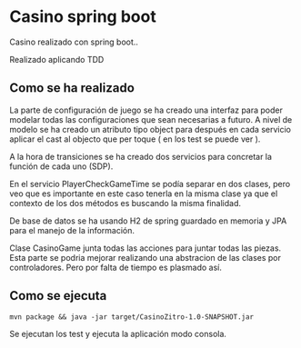 # Casino spring boot
Casino realizado con spring boot..

Realizado aplicando TDD

## Como se ha realizado
La parte de configuración de juego se ha creado una interfaz para poder modelar todas las configuraciones que sean necesarias a futuro.
A nivel de modelo se ha creado un atributo tipo object para después en cada servicio aplicar el cast al objecto que per toque ( en los test se puede ver ).

A la hora de transiciones se ha creado dos servicios para concretar la función de cada uno (SDP).

En el servicio PlayerCheckGameTime se podía separar en dos clases, pero veo que es importante en este caso tenerla en la misma clase ya que el contexto de los dos métodos es buscando la misma finalidad.

De base de datos se ha usando H2 de spring guardado en memoria y JPA para el manejo de la información.

Clase CasinoGame junta todas las acciones para juntar todas las piezas.
Esta parte se podria mejorar realizando una abstracion de las clases por controladores. Pero por falta de tiempo es plasmado así.

## Como se ejecuta

```
mvn package && java -jar target/CasinoZitro-1.0-SNAPSHOT.jar
```


Se ejecutan los test y ejecuta la aplicación modo consola.

